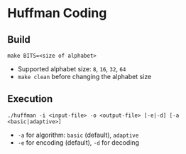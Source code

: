 # Huffman Coding
## Build
```
make BITS=<size of alphabet>
```
- Supported alphabet size: `8`, `16`, `32`, `64`
- `make clean` before changing the alphabet size
## Execution
```
./huffman -i <input-file> -o <output-file> [-e|-d] [-a <basic|adaptive>]
```
- `-a` for algorithm: `basic` (default), `adaptive`
- `-e` for encoding (default), `-d` for decoding